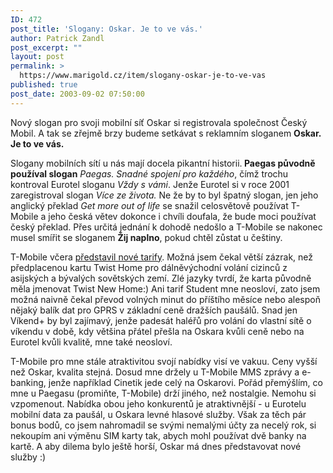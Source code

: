 ```yaml
---
ID: 472
post_title: 'Slogany: Oskar. Je to ve vás.'
author: Patrick Zandl
post_excerpt: ""
layout: post
permalink: >
  https://www.marigold.cz/item/slogany-oskar-je-to-ve-vas
published: true
post_date: 2003-09-02 07:50:00
---
```

<P>Nový slogan pro svoji mobilní síť Oskar si registrovala společnost Český Mobil. A tak se zřejmě brzy budeme setkávat s reklamním sloganem <STRONG>Oskar. Je to ve vás.</STRONG> </P>
<P>Slogany mobilních sítí u nás mají docela pikantní historii.<STRONG> Paegas původně používal slogan</STRONG> <EM>Paegas. Snadné spojení pro každého</EM>, čímž trochu kontroval Eurotel sloganu <EM>Vždy s vámi</EM>. Jenže Eurotel si v roce 2001 zaregistroval slogan <EM>Více ze života.</EM> Ne že by to byl špatný slogan, jen jeho anglický překlad <EM>Get more out of life</EM> se snažil celosvětově používat T-Mobile a jeho česká větev dokonce i chvíli doufala, že bude moci používat český překlad. Přes určitá jednání k dohodě nedošlo a T-Mobile se nakonec musel smířit se sloganem <STRONG>Žij naplno</STRONG>, pokud chtěl zůstat u češtiny. </P>
<P>T-Mobile včera <A href="http://mobil.idnes.cz/mobilni_komunikace/operatori/sluzby/sluzby_tmobile/novetarify030902.html" target=_blank>představil nové tarify</A>. Možná jsem čekal větší zázrak, než předplacenou kartu Twist Home pro dálněvýchodní volání cizinců z asijských a bývalých sovětských zemí. Zlé jazyky tvrdí, že karta původně měla jmenovat Twist New Home:) Ani tarif Student mne neosloví, zato jsem možná naivně čekal převod volných minut do příštího měsíce nebo alespoň nějaký balík dat pro GPRS v základní ceně dražších paušálů. Snad jen Víkend+ by byl zajímavý, jenže padesát haléřů pro volání do vlastní sítě o víkendu v době, kdy většina přátel přešla na Oskara kvůli ceně nebo na Eurotel kvůli kvalitě, mne také neosloví. </P>
<P>T-Mobile pro mne stále atraktivitou svojí nabídky visí ve vakuu. Ceny vyšší než Oskar, kvalita stejná. Dosud mne držely u T-Mobile MMS zprávy a e-banking, jenže například Cinetik jede celý na Oskarovi. Pořád přemýšlím, co mne u Paegasu (promiňte, T-Mobile) drží jiného, než nostalgie. Nemohu si vzpomenout. Nabídka obou jeho konkurentů je atraktivnější - u Eurotelu mobilní data za paušál, u Oskara levné hlasové služby. Však za těch pár bonus bodů, co jsem nahromadil se svými nemalými účty za necelý rok, si nekoupím ani výměnu SIM karty tak, abych mohl používat dvě banky na kartě. A aby dilema bylo ještě horší, Oskar má dnes představovat nové služby :)</P>
<P><BR>&#160;</P>